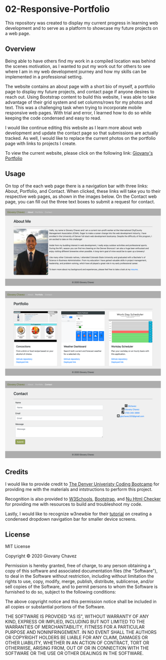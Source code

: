 # 02-Responsive-Portfolio

This repository was created to display my current progress in learning web development and to serve as a platform to showcase my future projects on a web page.

## Overview

Being able to have others find my work in a compiled location was behind the scenes motivation, as I wanted to put my work out for others to see where I am in my web development journey and how my skills can be implemented in a professional setting. 

The website contains an about page with a short bio of myself, a portfolio page to display my future projects, and contact page if anyone desires to reach out. Using Bootstrap content to build this website, I was able to take advantage of their grid system and set columns/rows for my photos and text. This was a challenging task when trying to incorporate mobile responsive web pages. With trial and error, I learned how to do so while keeping the code condensed and easy to read.

I would like continue editing this website as I learn more about web development and update the contact page so that submissions are actually tracked. As well, I would like to replace the current photos on the portfolio page with links to projects I create.

To view the current website, please click on the following link: [Giovany's Portfolio](https://glchavez.github.io/02-Responsive-Portfolio/)


## Usage

On top of the each web page there is a navigation bar with three links: About, Portfolio, and Contact. When clicked, these links will take you to their respective web pages, as shown in the images below. On the Contact web page, you can fill out the three text boxes to submit a request for contact.

![About me web page screenshot](Assets/Images/About_Me.png)

![Portfolio web page screenshot](Assets/Images/Portfolio.png)

![Contact web page screenshot](Assets/Images/Contact.png)

## Credits

I would like to provide credit to [The Denver Univeristy Coding Bootcamp](https://bootcamp.du.edu/coding/) for providing me with the materials and intstructions to perform this project.

Recognition is also provided to [W3Schools](https://www.w3schools.com/), [Bootstrap](https://getbootstrap.com/), and [Nu Html Checker](https://validator.w3.org/nu/) for providing me with resources to build and troubleshoot my code. 

Lastly, I would like to recognize w3newbie for their [tutorial](https://www.youtube.com/watch?v=87ONyGaOlh4) on creating a condensed dropdown navigation bar for smaller device screens.

## License

MIT License

Copyright &copy; 2020 Giovany Chavez

Permission is hereby granted, free of charge, to any person obtaining a copy
of this software and associated documentation files (the "Software"), to deal
in the Software without restriction, including without limitation the rights
to use, copy, modify, merge, publish, distribute, sublicense, and/or sell
copies of the Software, and to permit persons to whom the Software is
furnished to do so, subject to the following conditions:

The above copyright notice and this permission notice shall be included in all
copies or substantial portions of the Software.

THE SOFTWARE IS PROVIDED "AS IS", WITHOUT WARRANTY OF ANY KIND, EXPRESS OR
IMPLIED, INCLUDING BUT NOT LIMITED TO THE WARRANTIES OF MERCHANTABILITY,
FITNESS FOR A PARTICULAR PURPOSE AND NONINFRINGEMENT. IN NO EVENT SHALL THE
AUTHORS OR COPYRIGHT HOLDERS BE LIABLE FOR ANY CLAIM, DAMAGES OR OTHER
LIABILITY, WHETHER IN AN ACTION OF CONTRACT, TORT OR OTHERWISE, ARISING FROM,
OUT OF OR IN CONNECTION WITH THE SOFTWARE OR THE USE OR OTHER DEALINGS IN THE
SOFTWARE.